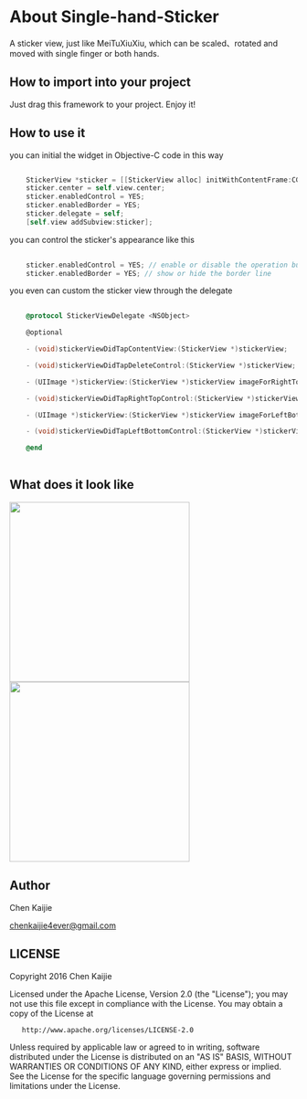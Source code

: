# About Single-hand-Sticker
A sticker view, just like MeiTuXiuXiu,  which can be scaled、rotated and moved with single finger or both hands. 


## How to import into your project

Just drag this framework to your project. Enjoy it!


## How to use it

you can initial the widget in Objective-C code in this way

```objective-c

    StickerView *sticker = [[StickerView alloc] initWithContentFrame:CGRectMake(0, 0, 150, 150) contentImage:[UIImage imageNamed:@"sticker1.png"]];
    sticker.center = self.view.center;
    sticker.enabledControl = YES;
    sticker.enabledBorder = YES;
    sticker.delegate = self;
    [self.view addSubview:sticker];

```

you can control the sticker's appearance like this

```objective-c
    
    sticker.enabledControl = YES; // enable or disable the operation buttons
    sticker.enabledBorder = YES; // show or hide the border line

```

you even can custom the sticker view through the delegate

```objective-c
    
    @protocol StickerViewDelegate <NSObject>

	@optional

	- (void)stickerViewDidTapContentView:(StickerView *)stickerView;

	- (void)stickerViewDidTapDeleteControl:(StickerView *)stickerView;

	- (UIImage *)stickerView:(StickerView *)stickerView imageForRightTopControl:(CGSize)recommendedSize;

	- (void)stickerViewDidTapRightTopControl:(StickerView *)stickerView; // Effective when resource is provided.

	- (UIImage *)stickerView:(StickerView *)stickerView imageForLeftBottomControl:(CGSize)recommendedSize;

	- (void)stickerViewDidTapLeftBottomControl:(StickerView *)stickerView; // Effective when resource is provided.

	@end
    
```

## What does it look like 

<img src="https://github.com/chenkaijie4ever/Single-hand-Sticker/blob/master/ScreenShot/1.gif" width="315" />
<img src="https://github.com/chenkaijie4ever/Single-hand-Sticker/blob/master/ScreenShot/2.gif" width="315" />

## Author

Chen Kaijie  

chenkaijie4ever@gmail.com


## LICENSE

 Copyright 2016 Chen Kaijie

   Licensed under the Apache License, Version 2.0 (the "License");
   you may not use this file except in compliance with the License.
   You may obtain a copy of the License at

       http://www.apache.org/licenses/LICENSE-2.0

   Unless required by applicable law or agreed to in writing, software
   distributed under the License is distributed on an "AS IS" BASIS,
   WITHOUT WARRANTIES OR CONDITIONS OF ANY KIND, either express or implied.
   See the License for the specific language governing permissions and
   limitations under the License.


